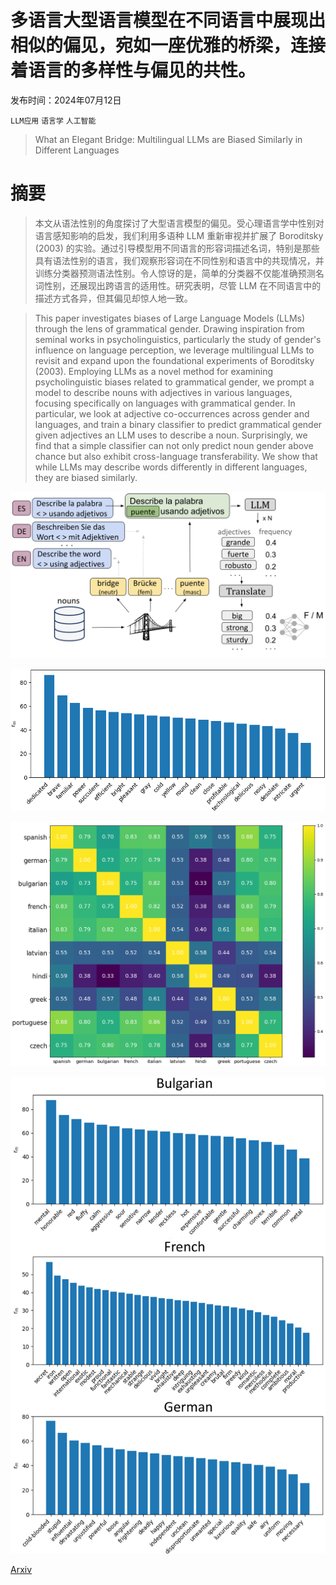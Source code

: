 # 多语言大型语言模型在不同语言中展现出相似的偏见，宛如一座优雅的桥梁，连接着语言的多样性与偏见的共性。

发布时间：2024年07月12日

`LLM应用` `语言学` `人工智能`

> What an Elegant Bridge: Multilingual LLMs are Biased Similarly in Different Languages

# 摘要

> 本文从语法性别的角度探讨了大型语言模型的偏见。受心理语言学中性别对语言感知影响的启发，我们利用多语种 LLM 重新审视并扩展了 Boroditsky (2003) 的实验。通过引导模型用不同语言的形容词描述名词，特别是那些具有语法性别的语言，我们观察形容词在不同性别和语言中的共现情况，并训练分类器预测语法性别。令人惊讶的是，简单的分类器不仅能准确预测名词性别，还展现出跨语言的适用性。研究表明，尽管 LLM 在不同语言中的描述方式各异，但其偏见却惊人地一致。

> This paper investigates biases of Large Language Models (LLMs) through the lens of grammatical gender. Drawing inspiration from seminal works in psycholinguistics, particularly the study of gender's influence on language perception, we leverage multilingual LLMs to revisit and expand upon the foundational experiments of Boroditsky (2003). Employing LLMs as a novel method for examining psycholinguistic biases related to grammatical gender, we prompt a model to describe nouns with adjectives in various languages, focusing specifically on languages with grammatical gender. In particular, we look at adjective co-occurrences across gender and languages, and train a binary classifier to predict grammatical gender given adjectives an LLM uses to describe a noun. Surprisingly, we find that a simple classifier can not only predict noun gender above chance but also exhibit cross-language transferability. We show that while LLMs may describe words differently in different languages, they are biased similarly.

![多语言大型语言模型在不同语言中展现出相似的偏见，宛如一座优雅的桥梁，连接着语言的多样性与偏见的共性。](../../../paper_images/2407.09704/nlp-method-v4.png)

![多语言大型语言模型在不同语言中展现出相似的偏见，宛如一座优雅的桥梁，连接着语言的多样性与偏见的共性。](../../../paper_images/2407.09704/spanish_plot_7.png)

![多语言大型语言模型在不同语言中展现出相似的偏见，宛如一座优雅的桥梁，连接着语言的多样性与偏见的共性。](../../../paper_images/2407.09704/confusion_matrix_last_cropped.png)

![多语言大型语言模型在不同语言中展现出相似的偏见，宛如一座优雅的桥梁，连接着语言的多样性与偏见的共性。](../../../paper_images/2407.09704/x1.png)

[Arxiv](https://arxiv.org/abs/2407.09704)